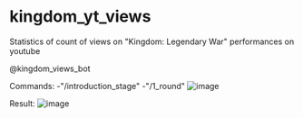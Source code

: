# kingdom_yt_views

Statistics of count of views on "Kingdom: Legendary War" performances on youtube

@kingdom_views_bot

Commands:
-"/introduction_stage"
-"/1_round"
![image](https://user-images.githubusercontent.com/22410511/114179377-8ea77900-9947-11eb-8069-8583796bdb35.png)

Result:
![image](https://user-images.githubusercontent.com/22410511/114178735-c8c44b00-9946-11eb-90ad-7f1ea384e48c.png)
